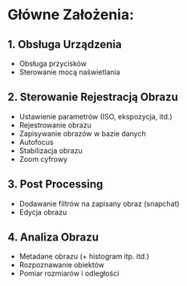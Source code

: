 # Główne Założenia:

## 1. Obsługa Urządzenia
* Obsługa przycisków
* Sterowanie mocą naświetlania
## 2. Sterowanie Rejestracją Obrazu
* Ustawienie parametrów (ISO, ekspozycja, itd.)
* Rejestrowanie obrazu
* Zapisywanie obrazów w bazie danych
* Autofocus
* Stabilizacja obrazu
* Zoom cyfrowy
## 3. Post Processing
* Dodawanie filtrów na zapisany obraz (snapchat)
* Edycja obrazu
## 4. Analiza Obrazu
* Metadane obrazu (+ histogram itp. itd.)
* Rozpoznawanie obiektów
* Pomiar rozmiarów i odległości




